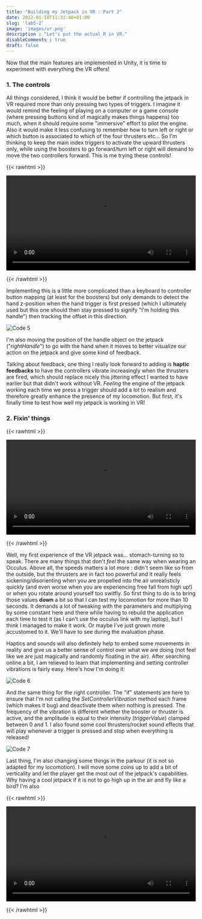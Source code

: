 ```yaml
---
title: "Building my Jetpack in VR : Part 2"
date: 2022-01-18T11:33:40+01:00
slug: 'lab5-2'
image: 'images/vr.png'
description : "Let's put the actual R in VR."
disableComments : true 
draft: false
---
```


Now that the main features are implemented in Unity, it is time to experiment with everything the VR offers!

### 1. The controls

All things considered, I think it would be better if controlling the jetpack in VR required more than only pressing two types of triggers. I imagine it would remind the feeling of playing on a computer or a game console (where pressing buttons kind of magically makes things happens) too much, when it should require some "immersive" effort to pilot the engine. Also it would make it less confusing to remember how to turn left or right or which button is associated to which of the four thrusters etc... So I'm thinking to keep the main index triggers to activate the upward thrusters only, while using the boosters to go forward/turn left or right will demand to move the two controllers forward. This is me trying these controls!

{{< rawhtml >}} 

<video width=100% controls autoplay>
    <source src="/videos/demo.mp4" type="video/mp4">
    Your browser does not support the video tag.  
</video>

{{< /rawhtml >}}

Implementing this is a little more complicated than a keyboard to controller button mapping (at least for the boosters) but only demands to detect the hand z-position when the hand trigger is first pressed (which I ultimately used but this one should then stay pressed to signify "I'm holding this handle") then tracking the offset in this direction. 

![Code 5](/images/code_5.png "Code 5") 

I'm also moving the position of the handle object on the jetpack ("*rightHandle*") to go with the hand when it moves to better visualize our action on the jetpack and give some kind of feedback.

Talking about feedback, one thing I really look forward to adding is **haptic feedbacks** to have the controllers vibrate increasingly when the thrusters are fired, which should replace nicely this jittering effect I wanted to have earlier but that didn't work without VR. *Feeling* the engine of the jetpack working each time we press a trigger should add a lot to realism and therefore greatly enhance the presence of my locomotion. 
But first, it's finally time to test how well my jetpack is working in VR!

### 2. Fixin' things

{{< rawhtml >}} 

<video width=100% controls>
    <source src="/videos/fail.mp4" type="video/mp4">
    Your browser does not support the video tag.  
</video>

{{< /rawhtml >}}

Well, my first experience of the VR jetpack was... stomach-turning so to speak. There are many things that don't *feel* the same way when wearing an Occulus. Above all, the speeds matters a lot more : didn't seem like so from the outside, but the thrusters are in fact too powerful and it really feels sickening/disorienting when you are propelled into the air unrealisticly quickly (and even worse when you are experiencing free fall from high up!) or when you rotate around yourself too switfly. So first thing to do is to bring those values **down** a bit so that I can test my locomotion for more than 10 seconds. It demands a lot of tweaking with the parameters and multiplying by some constant here and there while having to rebuild the application each time to test it (as I can't use the occulus link with my laptop), but I think I managed to make it work. Or maybe I've just grown more accustomed to it. We'll have to see during the evaluation phase.

Haptics and sounds will also definitely help to embed some movements in reality and give us a better sense of control over what we are doing (not feel like we are just magically and randomly floating in the air). After searching online a bit, I am relieved to learn that implementing and setting controller vibrations is fairly easy. Here's how I'm doing it:

![Code 6](/images/code_6.png "Code 6") 

And the same thing for the right controller. The "if" statements are here to ensure that I'm not calling the *SetControllerVibration* method each frame (which makes it bug) and deactivate them when nothing is pressed. The frequency of the vibration is different whether the booster or thruster is active, and the amplitude is equal to their intensity (*triggerValue*) clamped between 0 and 1.
I also found some cool thrusters/rocket sound effects that will play whenever a trigger is pressed and stop when everything is released!

![Code 7](/images/code_7.png "Code 7") 

Last thing, I'm also changing some things in the parkour (it is not so adapted for my locomotion). I will move some coins up to add a bit of verticality and let the player get the most out of the jetpack's capabilities. Why having a cool jetpack if it is not to go high up in the air and fly like a bird?
I'm also 

{{< rawhtml >}} 

<video width=100% controls>
    <source src="/videos/win.mp4" type="video/mp4">
    Your browser does not support the video tag.  
</video>

{{< /rawhtml >}}